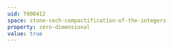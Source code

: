 ```yaml
---
uid: T000412
space: stone-cech-compactification-of-the-integers
property: zero-dimensional
value: true
---
```

